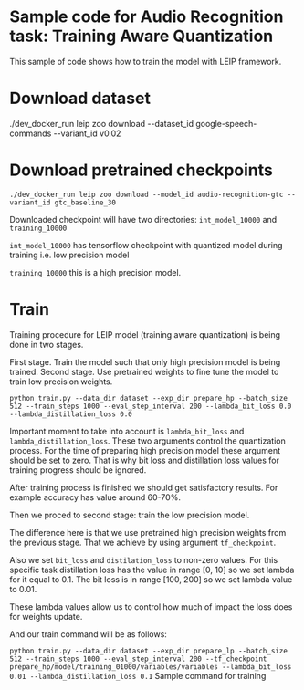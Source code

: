# Sample code for Audio Recognition task: Training Aware Quantization

This sample of code shows how to train the model with LEIP framework.

# Download dataset

./dev_docker_run leip zoo download --dataset_id google-speech-commands --variant_id v0.02

# Download pretrained checkpoints

`./dev_docker_run leip zoo download --model_id audio-recognition-gtc --variant_id gtc_baseline_30`

Downloaded checkpoint will have two directories: `int_model_10000` and `training_10000`

`int_model_10000` has tensorflow checkpoint with quantized model during training i.e. low precision model

`training_10000` this is a high precision model.

# Train

Training procedure for LEIP model (training aware quantization) is being done in two stages.

First stage. Train the model such that only high precision model is being trained.
Second stage. Use pretrained weights to fine tune the model to train low precision weights.

`python train.py --data_dir dataset --exp_dir prepare_hp --batch_size 512 --train_steps 1000 --eval_step_interval 200 --lambda_bit_loss 0.0 --lambda_distillation_loss 0.0`

Important moment to take into account is `lambda_bit_loss` and `lambda_distillation_loss`. These two arguments control the quantization process. For the time of preparing high precision model these argument should be set to zero. That is why bit loss and distillation loss values for training progress should be ignored.

After training process is finished we should get satisfactory results. For example accuracy has value around 60-70%.

Then we proced to second stage: train the low precision model.

The difference here is that we use pretrained high precision weights from the previous stage. That we achieve by using argument `tf_checkpoint`.

Also we set `bit_loss` and `distilation_loss` to non-zero values. For this specific task distillation loss has the value in range [0, 10] so we set lambda for it equal to 0.1. The bit loss is in range [100, 200] so we set lambda value to 0.01.

These lambda values allow us to control how much of impact the loss does for weights update.

And our train command will be as follows:

`python train.py --data_dir dataset --exp_dir prepare_lp --batch_size 512 --train_steps 1000 --eval_step_interval 200 --tf_checkpoint prepare_hp/model/training_01000/variables/variables --lambda_bit_loss 0.01 --lambda_distillation_loss 0.1`
Sample command for training

